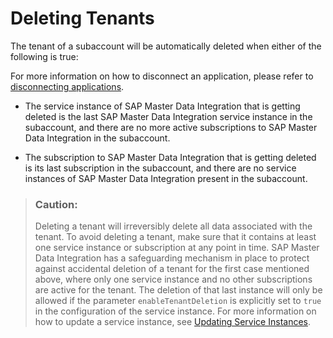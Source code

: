 <!-- loioc53da2571f5f4be5b76054c8a4b7a0d1 -->

# Deleting Tenants

The tenant of a subaccount will be automatically deleted when either of the following is true:

For more information on how to disconnect an application, please refer to [disconnecting applications](disconnecting-applications-d09d7b9.md).

-   The service instance of SAP Master Data Integration that is getting deleted is the last SAP Master Data Integration service instance in the subaccount, and there are no more active subscriptions to SAP Master Data Integration in the subaccount.

-   The subscription to SAP Master Data Integration that is getting deleted is its last subscription in the subaccount, and there are no service instances of SAP Master Data Integration present in the subaccount.


> ### Caution:  
> Deleting a tenant will irreversibly delete all data associated with the tenant. To avoid deleting a tenant, make sure that it contains at least one service instance or subscription at any point in time. SAP Master Data Integration has a safeguarding mechanism in place to protect against accidental deletion of a tenant for the first case mentioned above, where only one service instance and no other subscriptions are active for the tenant. The deletion of that last instance will only be allowed if the parameter `enableTenantDeletion` is explicitly set to `true` in the configuration of the service instance. For more information on how to update a service instance, see [Updating Service Instances](https://help.sap.com/docs/SERVICEMANAGEMENT/09cc82baadc542a688176dce601398de/002ae850a32244af85c8405fbcd7d9ab.html).

